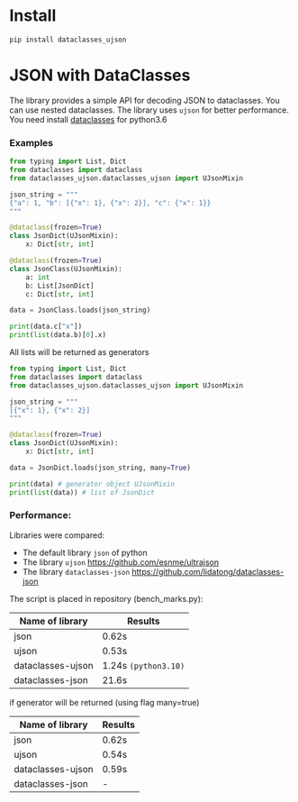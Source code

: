 # Install

`pip install dataclasses_ujson`

# JSON with DataClasses 

The library provides a simple API for decoding JSON to dataclasses.
You can use nested dataclasses. The library uses `ujson` for better performance.
You need install [dataclasses](https://github.com/ericvsmith/dataclasses) for python3.6

### Examples

```python
from typing import List, Dict
from dataclasses import dataclass
from dataclasses_ujson.dataclasses_ujson import UJsonMixin

json_string = """
{"a": 1, "b": [{"x": 1}, {"x": 2}], "c": {"x": 1}}
"""

@dataclass(frozen=True)
class JsonDict(UJsonMixin):
    x: Dict[str, int]

@dataclass(frozen=True)
class JsonClass(UJsonMixin):
    a: int
    b: List[JsonDict]
    c: Dict[str, int]

data = JsonClass.loads(json_string)

print(data.c["x"])
print(list(data.b)[0].x)

```

All lists will be returned as generators

```python
from typing import List, Dict
from dataclasses import dataclass
from dataclasses_ujson.dataclasses_ujson import UJsonMixin

json_string = """
[{"x": 1}, {"x": 2}]
"""

@dataclass(frozen=True)
class JsonDict(UJsonMixin):
    x: Dict[str, int]

data = JsonDict.loads(json_string, many=True)

print(data) # generator object UJsonMixin
print(list(data)) # list of JsonDict

```

### Performance:

Libraries were compared:

* The default library `json` of python
* The library `ujson` https://github.com/esnme/ultrajson
* The library `dataclasses-json` https://github.com/lidatong/dataclasses-json

The script is placed in repository (bench_marks.py):


|Name of library|Results|
|---------------|-------|
|json           |0.62s|
|ujson          |0.53s|
|dataclasses-ujson    |1.24s `(python3.10)`|
|dataclasses-json    |21.6s|

if generator will be returned (using flag many=true)

|Name of library|Results|
|---------------|-------|
|json           |0.62s|
|ujson          |0.54s|
|dataclasses-ujson    |0.59s|
|dataclasses-json    |-|

